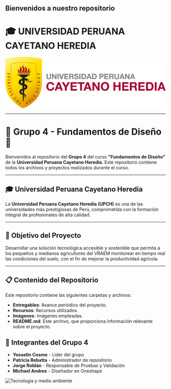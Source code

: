 ## Bienvenidos a nuestro repositorio

# 🎓 UNIVERSIDAD PERUANA CAYETANO HEREDIA

![logoupch](https://github.com/Sawamurarebatta/GRUPO_4_FDD/blob/main/IMAGENES/logo-upch.png?raw=true)

---

# 🚀 **Grupo 4 - Fundamentos de Diseño** 📐

Bienvenidos al repositorio del **Grupo 4** del curso **"Fundamentos de Diseño"** de la **Universidad Peruana Cayetano Heredia**. Este repositorio contiene todos los archivos y proyectos realizados durante el curso.

---

## 🎓 **Universidad Peruana Cayetano Heredia**
La **Universidad Peruana Cayetano Heredia (UPCH)** es una de las universidades más prestigiosas de Perú, comprometida con la formación integral de profesionales de alta calidad.

---

## 🔎 **Objetivo del Proyecto**

Desarrollar una solución tecnológica accesible y sostenible que permita a los pequeños y medianos agricultores del VRAEM monitorear en tiempo real las condiciones del suelo, con el fin de mejorar la productividad agrícola.

---

## 📋 **Contenido del Repositorio**

Este repositorio contiene las siguientes carpetas y archivos:

- **Entregables**: Avance periódico del proyecto.
- **Recursos**: Recursos utilizados.
- **Imágenes**: Imágenes empleadas.
- **README.md**: Este archivo, que proporciona información relevante sobre el proyecto.


## 🌟 **Integrantes del Grupo 4**

- **Yosselin Cosme** - Líder del grupo
- **Patricia Rebatta** - Administrador de repositorio
- **Jorge Roldán**  - Responsable de Pruebas y Validación
- **Michael Andres** - Diseñador en Oneshape



![Tecnología y medio ambiente](https://media.giphy.com/media/10SvWCbt1ytWCc/giphy.gif)


